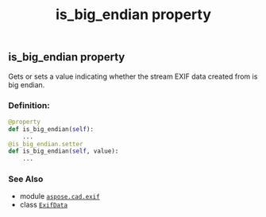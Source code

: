 ﻿---
title: is_big_endian property
second_title: Aspose.CAD for Python via .NET API References
description: 
type: docs
weight: 710
url: /python-net/aspose.cad.exif/exifdata/is_big_endian/
is_root: false
---

## is_big_endian property


Gets or sets a value indicating whether the stream EXIF data created from is big endian.
### Definition:
```python
@property
def is_big_endian(self):
    ...
@is_big_endian.setter
def is_big_endian(self, value):
    ...
```

### See Also
* module [`aspose.cad.exif`](../../)
* class [`ExifData`](/cad/python-net/aspose.cad.exif/exifdata)
